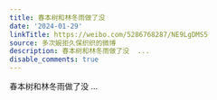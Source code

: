 ```yaml
---
title: 春本树和林冬雨做了没
date: '2024-01-29'
linkTitle: https://weibo.com/5286768287/NE9LgDMS5
source: 多次婉拒久保织织的微博
description: 春本树和林冬雨做了没  ...
disable_comments: true
---
```

春本树和林冬雨做了没  ...